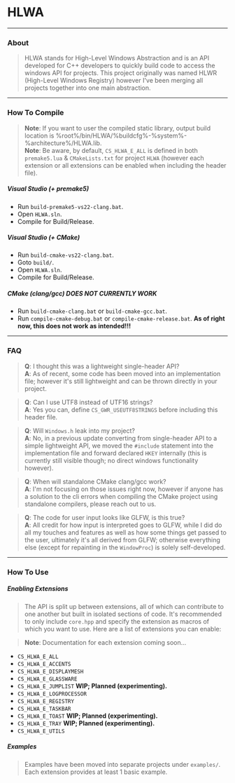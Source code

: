 # HLWA
---
### About

> HLWA stands for High-Level Windows Abstraction and is an API developed for C++ developers to quickly build code to access the windows API for projects. This project originally was named HLWR (High-Level Windows Registry) however I've been merging all projects together into one main abstraction.

---
### How To Compile

> **Note**: If you want to user the compiled static library, output build location is %root%/bin/HLWA/%buildcfg%-%system%-%architecture%/HLWA.lib.<br>
> **Note**: Be aware, by default, `CS_HLWA_E_ALL` is defined in both `premake5.lua` & `CMakeLists.txt` for project `HLWA` (however each extension or all extensions can be enabled when including the header file).

##### Visual Studio (+ premake5)

- Run `build-premake5-vs22-clang.bat`.
- Open `HLWA.sln`.
- Compile for Build/Release.

##### Visual Studio (+ CMake)

- Run `build-cmake-vs22-clang.bat`.
- Goto `build/`.
- Open `HLWA.sln`.
- Compile for Build/Release.

##### CMake (clang/gcc) **DOES NOT CURRENTLY WORK**

- Run `build-cmake-clang.bat` or `build-cmake-gcc.bat`.
- Run `compile-cmake-debug.bat` or `compile-cmake-release.bat`.     **As of right now, this does not work as intended!!!**

---
### FAQ

> **Q**: I thought this was a lightweight single-header API?<br>
> **A**: As of recent, some code has been moved into an implementation file; however it's still lightweight and can be thrown directly in your project.

> **Q**: Can I use UTF8 instead of UTF16 strings?<br>
> **A**: Yes you can, define `CS_GWR_USEUTF8STRINGS` before including this header file.

> **Q**: Will `Windows.h` leak into my project?<br>
> **A**: No, in a previous update converting from single-header API to a simple lightweight API, we moved the `#include` statement into the implementation file and forward declared `HKEY` internally (this is currently still visible though; no direct windows functionality however).

> **Q**: When will standalone CMake clang/gcc work?<br>
> **A**: I'm not focusing on those issues right now, however if anyone has a solution to the cli errors when compiling the CMake project using standalone compilers, please reach out to us.

> **Q**: The code for user input looks like GLFW, is this true?<br>
> **A**: All credit for how input is interpreted goes to GLFW, while I did do all my touches and features as well as how some things get passed to the user, ultimately it's all derived from GLFW; otherwise everything else (except for repainting in the `WindowProc`) is solely self-developed.

---
### How To Use

##### Enabling Extensions

> The API is split up between extensions, all of which can contribute to one another but built in isolated sections of code. It's recommended to only include `core.hpp` and specify the extension as macros of which you want to use. Here are a list of extensions you can enable:

> **Note**: Documentation for each extension coming soon...

- `CS_HLWA_E_ALL`
- `CS_HLWA_E_ACCENTS`
- `CS_HLWA_E_DISPLAYMESH`
- `CS_HLWA_E_GLASSWARE`
- `CS_HLWA_E_JUMPLIST`        **WIP; Planned (experimenting).**
- `CS_HLWA_E_LOGPROCESSOR`
- `CS_HLWA_E_REGISTRY`
- `CS_HLWA_E_TASKBAR`
- `CS_HLWA_E_TOAST`           **WIP; Planned (experimenting).**
- `CS_HLWA_E_TRAY`            **WIP; Planned (experimenting).**
- `CS_HLWA_E_UTILS`

##### Examples

> Examples have been moved into separate projects under `examples/`. Each extension provides at least 1 basic example.